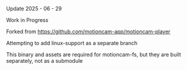 Update 2025 - 06 - 29

Work in Progress

Forked from https://github.com/motioncam-app/motioncam-player

Attempting to add linux-support as a separate branch

This binary and assets are required for motioncam-fs, but they are built separately, not as a submodule
